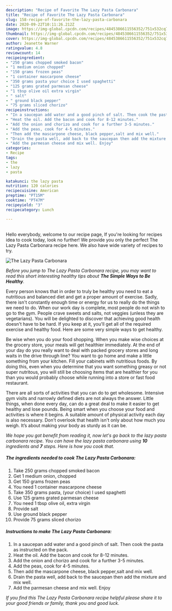 ```yaml
---
description: "Recipe of Favorite The Lazy Pasta Carbonara"
title: "Recipe of Favorite The Lazy Pasta Carbonara"
slug: 158-recipe-of-favorite-the-lazy-pasta-carbonara
date: 2020-09-22T10:11:26.212Z
image: https://img-global.cpcdn.com/recipes/4845386611556352/751x532cq70/the-lazy-pasta-carbonara-recipe-main-photo.jpg
thumbnail: https://img-global.cpcdn.com/recipes/4845386611556352/751x532cq70/the-lazy-pasta-carbonara-recipe-main-photo.jpg
cover: https://img-global.cpcdn.com/recipes/4845386611556352/751x532cq70/the-lazy-pasta-carbonara-recipe-main-photo.jpg
author: Jeanette Warner
ratingvalue: 4.8
reviewcount: 14
recipeingredient:
- "250 grams chopped smoked bacon"
- "1 medium onion chopped"
- "150 grams frozen peas"
- "1 container mascarpone cheese"
- "350 grams pasta your choice I used spaghetti"
- "125 grams grated parmesan cheese"
- "1 tbsp olive oil extra virgin"
- " salt"
- " ground black pepper"
- "75 grams sliced chorizo"
recipeinstructions:
- "In a saucepan add water and a good pinch of salt. Then cook the pasta as instructed on the pack."
- "Heat the oil. Add the bacon and cook for 8-12 minutes."
- "Add the onion and chorizo and cook for a further 3-5 minutes."
- "Add the peas, cook for 4-5 minutes."
- "Then add the mascarpone cheese, black pepper,salt and mix well."
- "Drain the pasta well, add back to the saucepan then add the mixture and mix well."
- "Add the parmesan cheese and mix well. Enjoy"
categories:
- Recipe
tags:
- the
- lazy
- pasta

katakunci: the lazy pasta 
nutrition: 120 calories
recipecuisine: American
preptime: "PT15M"
cooktime: "PT47M"
recipeyield: "3"
recipecategory: Lunch

---
```

<br>
Hello everybody, welcome to our recipe page, If you're looking for recipes idea to cook today, look no further! We provide you only the perfect The Lazy Pasta Carbonara recipe here. We also have wide variety of recipes to try.
<br>


![The Lazy Pasta Carbonara](https://img-global.cpcdn.com/recipes/4845386611556352/751x532cq70/the-lazy-pasta-carbonara-recipe-main-photo.jpg)

<i>Before you jump to The Lazy Pasta Carbonara recipe, you may want to read this short interesting healthy tips about <strong>The Simple Ways to Be Healthy</strong>.</i>

Every person knows that in order to truly be healthy you need to eat a nutritious and balanced diet and get a proper amount of exercise. Sadly, there isn't constantly enough time or energy for us to really do the things we need to do. When our work day is complete, most people do not wish to go to the gym. People crave sweets and salts, not veggies (unless they are vegetarians). You will be delighted to discover that achieving good health doesn't have to be hard. If you keep at it, you'll get all of the required exercise and healthy food. Here are some very simple ways to get healthy.

Be wise when you do your food shopping. When you make wise choices at the grocery store, your meals will get healthier immediately. At the end of your day do you really want to deal with packed grocery stores and long waits in the drive through line? You want to go home and make a little something from your kitchen. Fill your cabinets with nutritious foods. By doing this, even when you determine that you want something greasy or not super nutritous, you will still be choosing items that are healthier for you than you would probably choose while running into a store or fast food restaurant.

There are all sorts of activities that you can do to get wholesome. Intensive gym visits and narrowly defined diets are not always the answer. Little things, when done every day, can do a great deal to make it easier to get healthy and lose pounds. Being smart when you choose your food and activities is where it begins. A suitable amount of physical activity each day is also necessary. Don't overlook that health isn't only about how much you weigh. It’s about making your body as sturdy as it can be. 


<i>We hope you got benefit from reading it, now let's go back to the lazy pasta carbonara recipe. You can have the lazy pasta carbonara using <strong>10</strong> ingredients and <strong>7</strong> steps. Here is how you cook that.
</i>

##### The ingredients needed to cook The Lazy Pasta Carbonara:

1. Take 250 grams chopped smoked bacon
1. Get 1 medium onion, chopped
1. Get 150 grams frozen peas
1. You need 1 container mascarpone cheese
1. Take 350 grams pasta, (your choice) I used spaghetti
1. Use 125 grams grated parmesan cheese
1. You need 1 tbsp olive oil, extra virgin
1. Provide  salt
1. Use  ground black pepper
1. Provide 75 grams sliced chorizo


##### Instructions to make The Lazy Pasta Carbonara:

1. In a saucepan add water and a good pinch of salt. Then cook the pasta as instructed on the pack.
1. Heat the oil. Add the bacon and cook for 8-12 minutes.
1. Add the onion and chorizo and cook for a further 3-5 minutes.
1. Add the peas, cook for 4-5 minutes.
1. Then add the mascarpone cheese, black pepper,salt and mix well.
1. Drain the pasta well, add back to the saucepan then add the mixture and mix well.
1. Add the parmesan cheese and mix well. Enjoy


<i>If you find this The Lazy Pasta Carbonara recipe helpful please share it to your good friends or family, thank you and good luck.</i>
